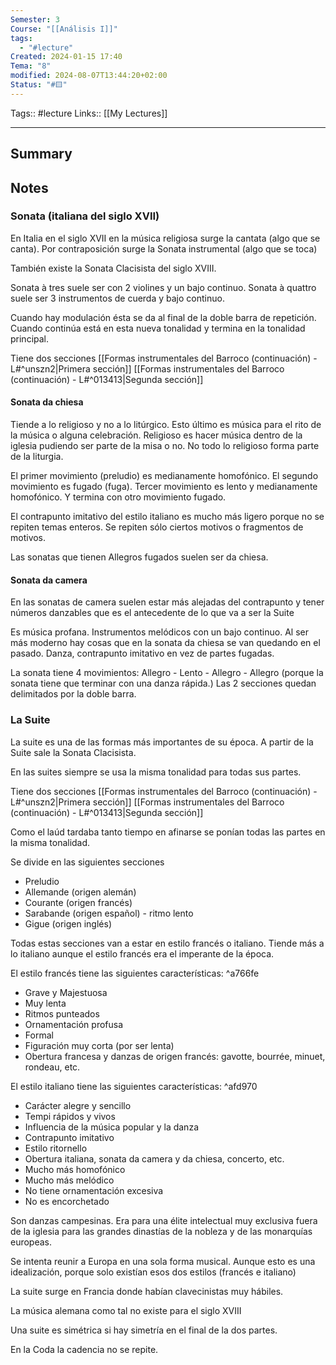 ```yaml
---
Semester: 3
Course: "[[Análisis I]]"
tags:
  - "#lecture"
Created: 2024-01-15 17:40
Tema: "8"
modified: 2024-08-07T13:44:20+02:00
Status: "#🟨"
---
```

Tags::  #lecture 
Links:: [[My Lectures]]
___

## Summary

## Notes

### Sonata (italiana del siglo XVII)

En Italia en el siglo XVII en la música religiosa surge la cantata (algo que se canta). Por contraposición surge la Sonata instrumental (algo que se toca)

También existe la Sonata Clacisista del siglo XVIII. 

Sonata à tres suele ser con 2 violines y un bajo continuo.
Sonata à quattro suele ser 3 instrumentos de cuerda y bajo continuo.

Cuando hay modulación ésta se da al final de la doble barra de repetición. Cuando continúa está en esta nueva tonalidad y termina en la tonalidad principal.

Tiene dos secciones
[[Formas instrumentales del Barroco (continuación) - L#^unszn2|Primera sección]]
[[Formas instrumentales del Barroco (continuación) - L#^013413|Segunda sección]]

#### Sonata da chiesa
Tiende a lo religioso y no a lo litúrgico. Esto último es música para el rito de la música o alguna celebración. Religioso es hacer música dentro de la iglesia pudiendo ser parte de la misa o no. No todo lo religioso forma parte de la liturgia.

El primer movimiento (preludio) es medianamente homofónico. El segundo movimiento es fugado (fuga). Tercer movimiento es lento y medianamente homofónico. Y termina con otro movimiento fugado.

El contrapunto imitativo del estilo italiano es mucho más ligero porque no se repiten temas enteros. Se repiten sólo ciertos motivos o fragmentos de motivos.

Las sonatas que tienen Allegros fugados suelen ser da chiesa.

#### Sonata da camera

En las sonatas de camera suelen estar más alejadas del contrapunto y tener números danzables que es el antecedente de lo que va a ser la Suite

Es música profana. Instrumentos melódicos con un bajo continuo. Al ser más moderno hay cosas que en la sonata da chiesa se van quedando en el pasado. Danza, contrapunto imitativo en vez de partes fugadas. 

La sonata tiene 4 movimientos: Allegro - Lento - Allegro - Allegro (porque la sonata tiene que terminar con una danza rápida.) Las 2 secciones quedan delimitados por la doble barra.

### La Suite

La suite es una de las formas más importantes de su época. A partir de la Suite sale la Sonata Clacisista.

En las suites siempre se usa la misma tonalidad para todas sus partes.

Tiene dos secciones
[[Formas instrumentales del Barroco (continuación) - L#^unszn2|Primera sección]]
[[Formas instrumentales del Barroco (continuación) - L#^013413|Segunda sección]]

Como el laúd tardaba tanto tiempo en afinarse se ponían todas las partes en la misma tonalidad.

Se divide en las siguientes secciones
- Preludio
- Allemande (origen alemán)
- Courante (origen francés)
- Sarabande (origen español) - ritmo lento
- Gigue (origen inglés)

Todas estas secciones van a estar en estilo francés o italiano. Tiende más a lo italiano aunque el estilo francés era el imperante de la época.

El estilo francés tiene las siguientes características: ^a766fe
- Grave y Majestuosa
- Muy lenta
- Ritmos punteados
- Ornamentación profusa
- Formal
- Figuración muy corta (por ser lenta)
- Obertura francesa y danzas de origen francés: gavotte, bourrée, minuet, rondeau, etc.

El estilo italiano tiene las siguientes características: ^afd970
- Carácter alegre y sencillo
- Tempi rápidos y vivos
- Influencia de la música popular y la danza
- Contrapunto imitativo
- Estilo ritornello
- Obertura italiana, sonata da camera y da chiesa, concerto, etc.
- Mucho más homofónico
- Mucho más melódico
- No tiene ornamentación excesiva
- No es encorchetado


Son danzas campesinas. Era para una élite intelectual muy exclusiva fuera de la iglesia para las grandes dinastías de la nobleza y de las monarquías europeas.

Se intenta reunir a Europa en una sola forma musical. Aunque esto es una idealización, porque solo existían esos dos estilos (francés e italiano)

La suite surge en Francia donde habían clavecinistas muy hábiles.

La música alemana como tal no existe para el siglo XVIII

Una suite es simétrica si hay simetría en el final de la dos partes.

En la Coda la cadencia no se repite.
































